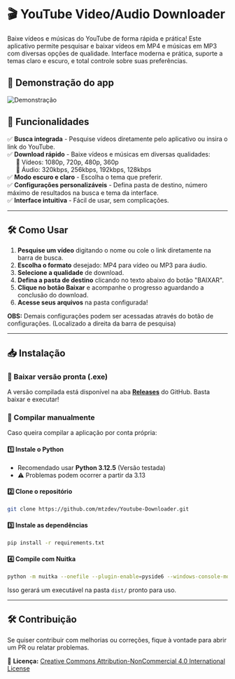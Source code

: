# 🎬 YouTube Video/Audio Downloader
Baixe vídeos e músicas do YouTube de forma rápida e prática! Este aplicativo permite pesquisar e baixar vídeos em MP4 e músicas em MP3 com diversas opções de qualidade. Interface moderna e prática, suporte a temas claro e escuro, e total controle sobre suas preferências.

## 👀 Demonstração do app
![Demonstração](https://github.com/user-attachments/assets/1dd35e40-78ca-420d-ac76-ca48c988bda4)

## 🚀 Funcionalidades
✅ **Busca integrada** - Pesquise vídeos diretamente pelo aplicativo ou insira o link do YouTube.<br>
✅ **Download rápido** - Baixe vídeos e músicas em diversas qualidades:<br>
&nbsp;&nbsp;&nbsp;&nbsp;&nbsp;🎥 Vídeos: 1080p, 720p, 480p, 360p<br>
&nbsp;&nbsp;&nbsp;&nbsp;&nbsp;🎵 Áudio: 320kbps, 256kbps, 192kbps, 128kbps<br>
✅ **Modo escuro e claro** - Escolha o tema que preferir.<br>
✅ **Configurações personalizáveis** - Defina pasta de destino, número máximo de resultados na busca e tema da interface.<br>
✅ **Interface intuitiva** - Fácil de usar, sem complicações.

---

## 🛠️ Como Usar

1. **Pesquise um vídeo** digitando o nome ou cole o link diretamente na barra de busca.
2. **Escolha o formato** desejado: MP4 para vídeo ou MP3 para áudio.
4. **Selecione a qualidade** de download.
5. **Defina a pasta de destino** clicando no texto abaixo do botão "BAIXAR".
6. **Clique no botão Baixar** e acompanhe o progresso aguardando a conclusão do download.
7. **Acesse seus arquivos** na pasta configurada!

**OBS:** Demais configurações podem ser acessadas através do botão de configurações. (Localizado a direita da barra de pesquisa)

---

## 📥 Instalação

### 🔹 Baixar versão pronta (.exe)
A versão compilada está disponível na aba **[Releases](https://github.com/mtzdev/Youtube-Downloader/releases)** do GitHub. Basta baixar e executar!

### 🔹 Compilar manualmente
Caso queira compilar a aplicação por conta própria:

#### **1️⃣ Instale o Python**
- Recomendado usar **Python 3.12.5** (Versão testada)
- ⚠️ Problemas podem ocorrer a partir da 3.13

#### **2️⃣ Clone o repositório**
```bash
git clone https://github.com/mtzdev/Youtube-Downloader.git
```

#### **3️⃣ Instale as dependências**
```bash
pip install -r requirements.txt
```

#### **4️⃣ Compile com Nuitka**
```bash
python -m nuitka --onefile --plugin-enable=pyside6 --windows-console-mode=disabled --windows-icon-from-ico=data/logo.ico --include-data-files="data/*=data/" main.py
```

Isso gerará um executável na pasta `dist/` pronto para uso.

---

## 🛠️ Contribuição
Se quiser contribuir com melhorias ou correções, fique à vontade para abrir um PR ou relatar problemas.

📜 **Licença:** [Creative Commons Attribution-NonCommercial 4.0 International License](https://creativecommons.org/licenses/by-nc/4.0/)  
